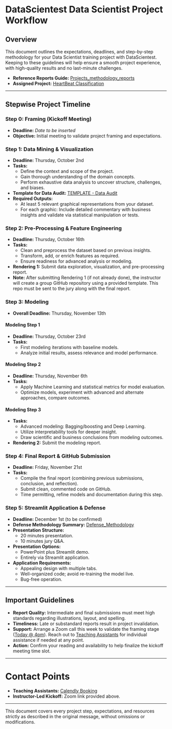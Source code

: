 # DataScientest Data Scientist Project Workflow

## Overview

This document outlines the expectations, deadlines, and step-by-step methodology for your Data Scientist training project with DataScientest. Keeping to these guidelines will help ensure a smooth project experience, with high-quality results and no last-minute challenges.

- **Reference Reports Guide:** [Projects_methodology_reports](https://docs.google.com/document/d/1sbgOhiBA4hIYgkO-wrEDZrAejmoz9Ezr5EEwDqsdGMw/edit?usp=sharing)
- **Assigned Project:** [HeartBeat Classification](https://docs.google.com/document/d/1_b2-aJlB3uEyGijxt5ncGcsxwybNNJA6wrOIJOYfj-o/edit?tab=t.0)

***

## Stepwise Project Timeline

### Step 0: Framing (Kickoff Meeting)

- **Deadline:** *Date to be inserted*
- **Objective:** Initial meeting to validate project framing and expectations.


### Step 1: Data Mining \& Visualization

- **Deadline:** Thursday, October 2nd
- **Tasks:**
    - Define the context and scope of the project.
    - Gain thorough understanding of the domain concepts.
    - Perform exhaustive data analysis to uncover structure, challenges, and biases.
- **Template for Data Audit:** [TEMPLATE - Data Audit](https://docs.google.com/spreadsheets/d/1JI7_DBcSXJl5UxB8VY-Ybyr3T1NdK0PCDkO1t-ZRjj8/edit?usp=sharing)
- **Required Outputs:**
    - At least 5 relevant graphical representations from your dataset.
    - For each graphic: Include detailed commentary with business insights and validate via statistical manipulation or tests.


### Step 2: Pre-Processing \& Feature Engineering

- **Deadline:** Thursday, October 16th
- **Tasks:**
    - Clean and preprocess the dataset based on previous insights.
    - Transform, add, or enrich features as required.
    - Ensure readiness for advanced analysis or modeling.
- **Rendering 1:** Submit data exploration, visualization, and pre-processing report.
- **Note:** After submitting Rendering 1 (if not already done), the instructor will create a group GitHub repository using a provided template. This repo must be sent to the jury along with the final report.


### Step 3: Modeling

- **Overall Deadline:** Thursday, November 13th


#### Modeling Step 1

- **Deadline:** Thursday, October 23rd
- **Tasks:**
    - First modeling iterations with baseline models.
    - Analyze initial results, assess relevance and model performance.


#### Modeling Step 2

- **Deadline:** Thursday, November 6th
- **Tasks:**
    - Apply Machine Learning and statistical metrics for model evaluation.
    - Optimize models, experiment with advanced and alternate approaches, compare outcomes.


#### Modeling Step 3

- **Tasks:**
    - Advanced modeling: Bagging/boosting and Deep Learning.
    - Utilize interpretability tools for deeper insight.
    - Draw scientific and business conclusions from modeling outcomes.
- **Rendering 2:** Submit the modeling report.


### Step 4: Final Report \& GitHub Submission

- **Deadline:** Friday, November 21st
- **Tasks:**
    - Compile the final report (combining previous submissions, conclusion, and reflection).
    - Submit clean, commented code on GitHub.
    - Time permitting, refine models and documentation during this step.


### Step 5: Streamlit Application \& Defense

- **Deadline:** December 1st (to be confirmed)
- **Defense Methodology Summary:** [Defense_Methodology](https://docs.google.com/document/d/1bF9K4yBjaeWvBRdnNCIpwHDLqdZUHX1VRiEpQOQPY0A/edit?usp=sharing)
- **Presentation Structure:**
    - 20 minutes presentation.
    - 10 minutes jury Q\&A.
- **Presentation Options:**
    - PowerPoint plus Streamlit demo.
    - Entirely via Streamlit application.
- **Application Requirements:**
    - Appealing design with multiple tabs.
    - Well-organized code; avoid re-training the model live.
    - Bug-free operation.

***

## Important Guidelines

- **Report Quality:** Intermediate and final submissions must meet high standards regarding illustrations, layout, and spelling.
- **Timeliness:** Late or substandard reports result in project invalidation.
- **Support:** Arrange a Zoom call this week to validate the framing stage ([Today @ 4pm](https://us02web.zoom.us/j/82287783978?pwd=0yulgntDbVISbkLUrIvbIab4CCIb44.1)). Reach out to [Teaching Assistants](https://calendly.com/d/cmd6-vh4-6cd/teaching-assistant-cursus-ds?month=2025-05) for individual assistance if needed at any point.
- **Action:** Confirm your reading and availability to help finalize the kickoff meeting time slot.

***

# Contact Points

- **Teaching Assistants:** [Calendly Booking](https://calendly.com/d/cmd6-vh4-6cd/teaching-assistant-cursus-ds?month=2025-05)
- **Instructor-Led Kickoff:** Zoom link provided above.

***

This document covers every project step, expectations, and resources strictly as described in the original message, without omissions or modifications.

